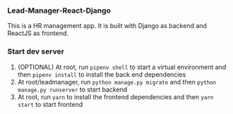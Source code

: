 ### Lead-Manager-React-Django
This is a HR management app. It is built with Django as backend and ReactJS as frontend.  

### Start dev server
1. (OPTIONAL) At root, run `pipenv shell` to start a virtual environment and then `pipenv install` to install the back end dependencies
2. At root/leadmanager, run `python manage.py migrate` and then `python manage.py runserver` to start backend
3. At root, run `yarn` to install the frontend dependencies and then `yarn start` to start frontend

